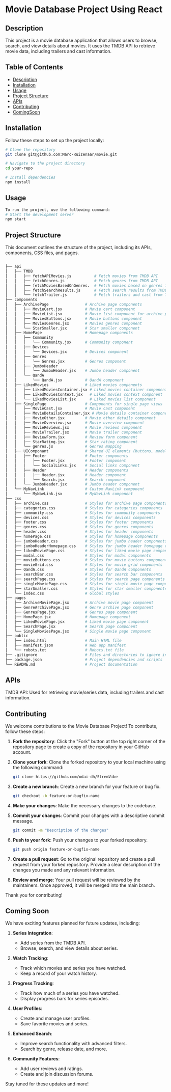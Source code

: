 # Movie Database Project Using React

## Description
This project is a movie database application that allows users to browse, search, and view details about movies. It uses the TMDB API to retrieve movie data, including trailers and cast information.

## Table of Contents
- [Description](#description)
- [Installation](#installation)
- [Usage](#usage)
- [Project Structure](#project-structure)
- [APIs](#apis)
- [Contributing](#contributing)
- [ComingSoon](#Some-of-those-Coming-Soon)

## Installation
Follow these steps to set up the project locally:

```bash
# Clone the repository
git clone git@github.com:Marc-Ruizenaar/movie.git

# Navigate to the project directory
cd your-repo

# Install dependencies
npm install
```

## Usage
```bash
To run the project, use the following command:
# Start the development server
npm start

```

## Project Structure
This document outlines the structure of the project, including its APIs, components, CSS files, and pages.
```bash

├── api                    
│   ├── TMDB
│   │   ├── fetchAPIMovies.js          # Fetch movies from TMDB API
│   │   ├── fetchGenres.js             # Fetch genres from TMDB API
│   │   ├── fetchMoviesBasedOnGenres.  # Fetch movies based on genres from TMDB API
│   │   ├── fetchSearchResults.js      # Fetch search results from TMDB API
│   │   └── fetchTrailer.js            # Fetch trailers and cast from TMDB API
├── components             
│   ├── ArchivePage                # Archive page components
│   │   ├── MovieCart.jsx          # Movie cart component
│   │   ├── MovieList.jsx          # Movie list component for archive page
│   │   ├── MoviesButtons.jsx      # Movie buttons component
│   │   ├── MoviesGenres.jsx       # Movies genres component
│   │   └── StarSmaller.jsx        # Star smaller component
│   ├── HomePage                   # Homepage components
│   │   ├── Community             
│   │   │   └── Community.jsx      # Community component
│   │   ├── Devices                
│   │   │   └── Devices.jsx        # Devices component
│   │   ├── Genres                
│   │   │   └── Genres.jsx         # Genres component
│   │   ├── JumboHeader           
│   │   │   └── JumboHeader.jsx    # Jumbo header component
│   │   └── QandA                 
│   │       └── QandA.jsx          # QandA component
│   ├── LikedMovies                # Liked movies components
│   │   ├── LikedMoviesContainer.jsx # Liked movies container component
│   │   ├── LikedMoviesContext.jsx   # Liked movies context component
│   │   └── LikedMoviesList.jsx      # Liked movies list component
│   ├── SinglePage                 # Components for single page views
│   │   ├── MovieCast.jsx          # Movie cast component
│   │   ├── MovieDetailsContainer.jsx # Movie details container component
│   │   ├── MovieOther.jsx         # Movie other details component
│   │   ├── MovieOverview.jsx      # Movie overview component
│   │   ├── MovieReviews.jsx       # Movie reviews component
│   │   ├── MovieTrailer.jsx       # Movie trailer component
│   │   ├── ReviewForm.jsx         # Review form component
│   │   ├── StarRating.jsx         # Star rating component
│   │   └── genres.js              # Genres mapping
│   ├── UIComponant                # Shared UI elements (buttons, modals, etc.)
│   │   ├── Footer                 # Footer components
│   │   │   ├── Footer.jsx         # Footer component
│   │   │   └── SocialLinks.jsx    # Social links component
│   │   ├── Header                 # Header components
│   │   │   ├── Header.jsx         # Header component
│   │   │   └── Search.jsx         # Search component
│   │   └── JumboHeader.jsx        # Jumbo header component
│   └── MyNavLink                  # Custom NavLink component
│       └── MyNavLink.jsx          # MyNavLink component
├── css                    
│   ├── archive.css                # Styles for archive page components
│   ├── categories.css             # Styles for categories components
│   ├── community.css              # Styles for community components
│   ├── devices.css                # Styles for devices components
│   ├── footer.css                 # Styles for footer components
│   ├── genres.css                 # Styles for genres components
│   ├── header.css                 # Styles for header components
│   ├── homePage.css               # Styles for homepage components
│   ├── jumboHeader.css            # Styles for jumbo header components
│   ├── jumboHeaderHomepage.css    # Styles for jumbo header homepage components
│   ├── likedMoviePage.css         # Styles for liked movie page components
│   ├── modal.css                  # Styles for modal components
│   ├── movieButtons.css           # Styles for movie buttons components
│   ├── movieGrid.css              # Styles for movie grid components
│   ├── QandA.css                  # Styles for QandA components
│   ├── searchBar.css              # Styles for search bar components
│   ├── searchPage.css             # Styles for search page components
│   ├── singleMoviePage.css        # Styles for single movie page components
│   ├── starSmaller.css            # Styles for star smaller components
│   └── index.css                  # Global styles
├── pages                  
│   ├── ArchiveMoviePage.jsx       # Archive movie page component
│   ├── GenreArchivePage.jsx       # Genre archive page component
│   ├── GenresPage.jsx             # Genres page component
│   ├── HomePage.jsx               # Homepage component
│   ├── LikedMoviePage.jsx         # Liked movie page component
│   ├── SearchPage.jsx             # Search page component
│   └── SingleMoviesPage.jsx       # Single movie page component
├── public
│   ├── index.html                 # Main HTML file
│   ├── manifest.json              # Web app manifest
│   └── robots.txt                 # Robots.txt file
├── .gitignore                     # Files and directories to ignore in Git
├── package.json                   # Project dependencies and scripts
└── README.md                      # Project documentation

```
## APIs
TMDB API: Used for retrieving movie/series data, including trailers and cast information.

## Contributing

We welcome contributions to the Movie Database Project! To contribute, follow these steps:

1. **Fork the repository**: Click the "Fork" button at the top right corner of the repository page to create a copy of the repository in your GitHub account.

2. **Clone your fork**: Clone the forked repository to your local machine using the following command:
    ```bash
    git clone https://github.com/odai-dh/StremVibe
    ```

3. **Create a new branch**: Create a new branch for your feature or bug fix.
    ```bash
    git checkout -b feature-or-bugfix-name
    ```

4. **Make your changes**: Make the necessary changes to the codebase.

5. **Commit your changes**: Commit your changes with a descriptive commit message.
    ```bash
    git commit -m "Description of the changes"
    ```

6. **Push to your fork**: Push your changes to your forked repository.
    ```bash
    git push origin feature-or-bugfix-name
    ```

7. **Create a pull request**: Go to the original repository and create a pull request from your forked repository. Provide a clear description of the changes you made and any relevant information.

8. **Review and merge**: Your pull request will be reviewed by the maintainers. Once approved, it will be merged into the main branch.

Thank you for contributing!

## Coming Soon
We have exciting features planned for future updates, including:

1. **Series Integration**: 
   - Add series from the TMDB API.
   - Browse, search, and view details about series.

2. **Watch Tracking**:
   - Track which movies and series you have watched.
   - Keep a record of your watch history.

3. **Progress Tracking**:
   - Track how much of a series you have watched.
   - Display progress bars for series episodes.

4. **User Profiles**:
   - Create and manage user profiles.
   - Save favorite movies and series.

5. **Enhanced Search**:
   - Improve search functionality with advanced filters.
   - Search by genre, release date, and more.

6. **Community Features**:
   - Add user reviews and ratings.
   - Create and join discussion forums.

Stay tuned for these updates and more!